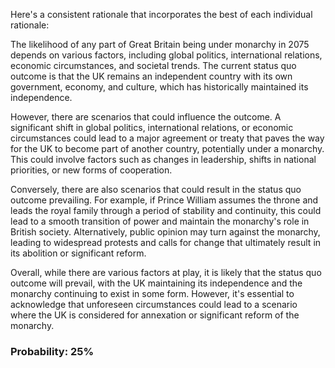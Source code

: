 Here's a consistent rationale that incorporates the best of each individual rationale:

The likelihood of any part of Great Britain being under monarchy in 2075 depends on various factors, including global politics, international relations, economic circumstances, and societal trends. The current status quo outcome is that the UK remains an independent country with its own government, economy, and culture, which has historically maintained its independence.

However, there are scenarios that could influence the outcome. A significant shift in global politics, international relations, or economic circumstances could lead to a major agreement or treaty that paves the way for the UK to become part of another country, potentially under a monarchy. This could involve factors such as changes in leadership, shifts in national priorities, or new forms of cooperation.

Conversely, there are also scenarios that could result in the status quo outcome prevailing. For example, if Prince William assumes the throne and leads the royal family through a period of stability and continuity, this could lead to a smooth transition of power and maintain the monarchy's role in British society. Alternatively, public opinion may turn against the monarchy, leading to widespread protests and calls for change that ultimately result in its abolition or significant reform.

Overall, while there are various factors at play, it is likely that the status quo outcome will prevail, with the UK maintaining its independence and the monarchy continuing to exist in some form. However, it's essential to acknowledge that unforeseen circumstances could lead to a scenario where the UK is considered for annexation or significant reform of the monarchy.

### Probability: 25%